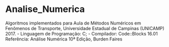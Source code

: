 # Analise_Numerica
Algoritmos implementados para Aula de Métodos Numéricos em Fenômenos de Transporte, Universidade Estadual de Campinas (UNICAMP) 2017. - Linguagem de Programação: C; - Compilador: Code::Blocks 16.01 Referência: Análise Numérica 10ª Edição, Burden Faires

